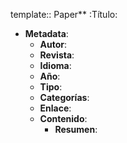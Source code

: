 template:: Paper**
:Título:

- **Metadata**:
	- **Autor**:
	- **Revista**:
	- **Idioma**:
	- **Año**:
	- **Tipo**:
	- **Categorías**:
	- **Enlace**:
	- **Contenido**:
		- **Resumen**: